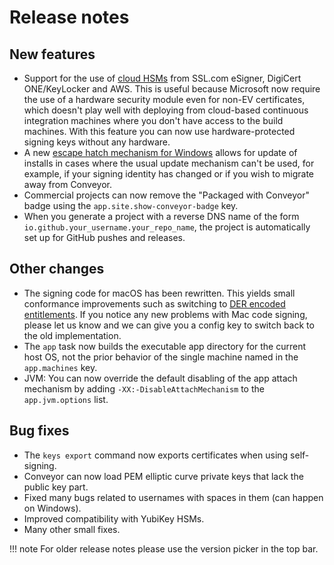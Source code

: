 # Release notes

## New features

* Support for the use of [cloud HSMs](configs/keys-and-certificates.md#cloud-remote-signing-windows-only) from SSL.com eSigner, DigiCert ONE/KeyLocker and AWS. This is useful because Microsoft now require the use of a hardware security module even for non-EV certificates, which doesn't play well with deploying from cloud-based continuous integration machines where you don't have access to the build machines. With this feature you can now use hardware-protected signing keys without any hardware.  
* A new [escape hatch mechanism for Windows](configs/escape-hatch.md) allows for update of installs in cases where the usual update mechanism can't be used, for example, if your signing identity has changed or if you wish to migrate away from Conveyor.
* Commercial projects can now remove the "Packaged with Conveyor" badge using the `app.site.show-conveyor-badge` key.
* When you generate a project with a reverse DNS name of the form `io.github.your_username.your_repo_name`, the project is automatically set up for GitHub pushes and releases. 

## Other changes

* The signing code for macOS has been rewritten. This yields small conformance improvements such as switching to [DER encoded entitlements](https://developer.apple.com/documentation/xcode/using-the-latest-code-signature-format). If you notice any new problems with Mac code signing, please let us know and we can give you a config key to switch back to the old implementation.   
* The `app` task now builds the executable app directory for the current host OS, not the prior behavior of the single machine named in the `app.machines` key.
* JVM: You can now override the default disabling of the app attach mechanism by adding `-XX:-DisableAttachMechanism` to the `app.jvm.options` list.   

## Bug fixes

* The `keys export` command now exports certificates when using self-signing.
* Conveyor can now load PEM elliptic curve private keys that lack the public key part.
* Fixed many bugs related to usernames with spaces in them (can happen on Windows).
* Improved compatibility with YubiKey HSMs.
* Many other small fixes.

!!! note 
    For older release notes please use the version picker in the top bar.
